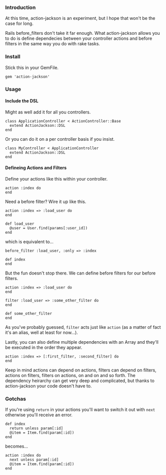 ### Introduction

At this time, action-jackson is an experiment, but I hope that won't be the case for long.

Rails before_filters don't take it far enough. What action-jackson allows you to do is define dependecies between your controller actions and before filters in the same way you do with rake tasks.

### Install

Stick this in your GemFile.

    gem 'action-jackson'

### Usage

#### Include the DSL

Might as well add it for all you controllers.

    class ApplicationController < ActionController::Base
      extend ActionJackson::DSL  
    end
    
Or you can do it on a per controller basis if you insist.

    class MyController < ApplicationController
      extend ActionJackson::DSL 
    end

#### Defineing Actions and Filters

Define your actions like this within your controller.

    action :index do
    end
    
Need a before filter? Wire it up like this.

    action :index => :load_user do
    end
    
    def load_user
      @user = User.find(params[:user_id])
    end
    
which is equivalent to...

    before_filter :load_user, :only => :index
    
    def index
    end
    
But the fun doesn't stop there. We can define before filters for our before filters.

    action :index => :load_user do
    end
    
    filter :load_user => :some_other_filter do
    end
    
    def some_other_filter
    end
    
As you've probably guessed, `filter` acts just like `action` (as a matter of fact it's an alias, well at least for now...).

Lastly, you can also define multiple dependencies with an Array and they'll be executed in the order they appear.

    action :index => [:first_filter, :second_filter] do
    end
  
Keep in mind actions can depend on actions, filters can depend on filters, actions on filters, filters on actions, on and on and so forth. The dependency heirarchy can get very deep and complicated, but thanks to action-jackson your code doesn't have to.

### Gotchas

If you're using `return` in your actions you'll want to switch it out with `next` otherwise you'll receive an error.
    
    def index
      return unless param[:id]
      @item = Item.find(param[:id])
    end

becomes...

    action :index do
      next unless param[:id]
      @item = Item.find(param[:id])
    end


